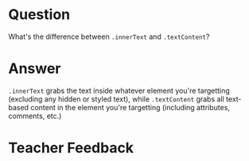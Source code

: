 # Question
What's the difference between `.innerText` and `.textContent`?

# Answer
`.innerText` grabs the text inside whatever element you're targetting (excluding any hidden or styled text), while `.textContent` grabs all text-based content in the element you're targetting (including attributes, comments, etc.)

# Teacher Feedback